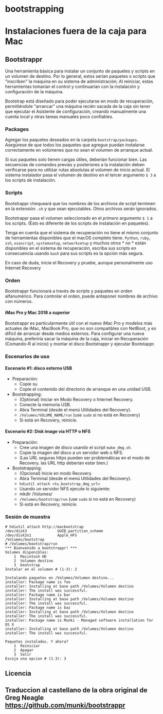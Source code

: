 # bootstrapping
# Instalaciones fuera de la caja para Mac


## Bootstrappr

Una herramienta básica para instalar un conjunto de paquetes y scripts en un volumen de destino.
Por lo general, estos serían paquetes o scripts que "inscriben" la máquina en su sistema de administración; Al reiniciar, estas herramientas tomarían el control y continuarían con la instalación y configuración de la máquina.

Bootstrap está diseñado para poder ejecutarse en modo de recuperación, permitiéndole "arrancar" una máquina recién sacada de la caja sin tener que ejecutar el Asistente de configuración, creando manualmente una cuenta local y otras tareas manuales poco confiables.

### Packages

Agregar los paquetes deseados en la carpeta `bootstrap/packages`. Asegúrese de que todos los paquetes que agregue puedan instalarse correctamente en volúmenes que no sean el volumen de arranque actual.

Si sus paquetes solo tienen cargas útiles, deberían funcionar bien. Las secuencias de comandos previas y posteriores a la instalación deben verificarse para no utilizar rutas absolutas al volumen de inicio actual. El sistema instalador pasa el volumen de destino en el tercer argumento `$ 3` a los scripts de instalación.

### Scripts

Bootstrappr chequeará que los nombres de los archivos de script terminen en la extensión `.sh` y que sean ejecutables. Otros archivos serán ignorados.

Bootstrappr pasa el volumen seleccionado en el _primero_ argumento `$ 1` a los scripts. (Esto es diferente de los scripts de instalación en paquetes).

Tenga en cuenta que el sistema de recuperación no tiene el mismo conjunto de herramientas disponibles que el macOS completo tiene. `Python`, `ruby`, `zsh`, `osascript`, `systemsetup`, `networksetup` y muchos otros * no * están disponibles en el sistema de recuperación, escriba sus scripts en consecuencia usando `bash` para sus scripts es la opción más segura.

En caso de duda, inicie el Recovery y pruebe, aunque personalmente uso Internet Recovery

### Orden

Bootstrappr funcionará a través de scripts y paquetes en orden alfanumérico. Para controlar el orden, puede anteponer nombres de archivo con números.

#### iMac Pro y Mac 2018 a superior

Bootstrappr es particularmente útil con el nuevo iMac Pro y modelos más actuales de iMac, MacBook Pro, que no son compatibles con NetBoot, y es difícil de arrancar desde medios externos. Para configurar una nueva máquina, preferiría sacar la máquina de la caja, iniciar en Recuperación (Comando-R al inicio) y montar el disco Bootstrappr y ejecutar Bootstappr.

### Escenarios de uso

#### Escenario #1: disco externo USB

* Preparación:
  * Copie su
  * Copie el contenido del directorio de arranque en una unidad USB.
* Bootstrapping:
  * (Optional) Iniciar en Modo Recovery o Internet Recovery.
  * Conecte la memoria USB.
  * Abra Terminal (desde el menú Utilidades del Recovery).
  * `/Volumes/VOLUME_NAME/run` (use `sudo` si no está en Recovery)
  * Si está en Recovery, reinicie.

#### Escenario #2: Disk image via HTTP o NFS

* Preparación:
  * Cree una imagen de disco usando el script `make_dmg.sh`.
  * Copie la imagen del disco a un servidor web o NFS.
  * (Las URL seguras https pueden ser problemáticas en el modo de Recovery. las URL http deberían estar bien.)
* Bootstrapping:
  * (Opcional) Inicie en modo Recovery.
  * Abra Terminal (desde el menú Utilidades del Recovery).
  * `hdiutil attach <tu_bootstrap_dmg_url>`
  * Usando un servidor NFS ejecute lo siguiente:
  * mkdir /Volumes/
  * `/Volumes/bootstrap/run` (use `sudo` si no está en Recovery)
  * Si está en Recovery, reinicie.


### Sesión de muestra

```
# hdiutil attach http://macbootstrap
/dev/disk3          	GUID_partition_scheme          	
/dev/disk3s1        	Apple_HFS                      	/Volumes/bootstrap
# /Volumes/bootstrap/run 
*** Bienvenido a bootstrappr! ***
Volumes disponibles:
    1  Macintosh HD
    2  Volumen destino
    3  bootstrap
Instalar en el volumen # (1-3): 2

Instalando paquetes en /Volumes/Volumen destino...
installer: Package name is foo
installer: Installing at base path /Volumes/Volumen destino
installer: The install was successful.
installer: Package name is bar
installer: Installing at base path /Volumes/Volumen destino
installer: The install was successful.
installer: Package name is baz
installer: Installing at base path /Volumes/Volumen destino
installer: The install was successful.
installer: Package name is Munki - Managed software installation for OS X
installer: Installing at base path /Volumes/Volumen destino
installer: The install was successful.

Paquetes instalados. Y ahora?
    1  Reiniciar
    2  Apagar
    3  Salir
Escoja una opcion # (1-3): 3
```

## Licencia

## Traduccion al castellano de la obra original de Greg Neagle https://github.com/munki/bootstrappr

